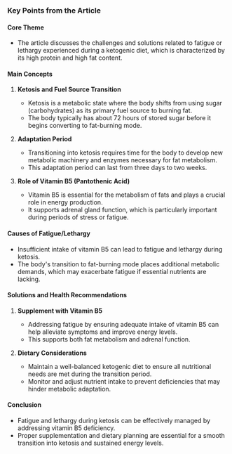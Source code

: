 ### Key Points from the Article

#### Core Theme
- The article discusses the challenges and solutions related to fatigue or lethargy experienced during a ketogenic diet, which is characterized by its high protein and high fat content.

#### Main Concepts
1. **Ketosis and Fuel Source Transition**
   - Ketosis is a metabolic state where the body shifts from using sugar (carbohydrates) as its primary fuel source to burning fat.
   - The body typically has about 72 hours of stored sugar before it begins converting to fat-burning mode.

2. **Adaptation Period**
   - Transitioning into ketosis requires time for the body to develop new metabolic machinery and enzymes necessary for fat metabolism.
   - This adaptation period can last from three days to two weeks.

3. **Role of Vitamin B5 (Pantothenic Acid)**
   - Vitamin B5 is essential for the metabolism of fats and plays a crucial role in energy production.
   - It supports adrenal gland function, which is particularly important during periods of stress or fatigue.

#### Causes of Fatigue/Lethargy
- Insufficient intake of vitamin B5 can lead to fatigue and lethargy during ketosis.
- The body's transition to fat-burning mode places additional metabolic demands, which may exacerbate fatigue if essential nutrients are lacking.

#### Solutions and Health Recommendations
1. **Supplement with Vitamin B5**
   - Addressing fatigue by ensuring adequate intake of vitamin B5 can help alleviate symptoms and improve energy levels.
   - This supports both fat metabolism and adrenal function.

2. **Dietary Considerations**
   - Maintain a well-balanced ketogenic diet to ensure all nutritional needs are met during the transition period.
   - Monitor and adjust nutrient intake to prevent deficiencies that may hinder metabolic adaptation.

#### Conclusion
- Fatigue and lethargy during ketosis can be effectively managed by addressing vitamin B5 deficiency.
- Proper supplementation and dietary planning are essential for a smooth transition into ketosis and sustained energy levels.